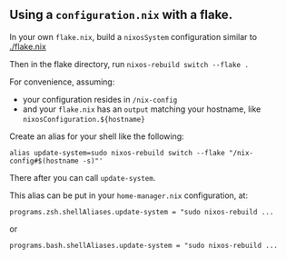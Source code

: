 ## Using a `configuration.nix` with a flake.

In your own `flake.nix`, build a `nixosSystem` configuration similar to [./flake.nix](./flake.nix)

Then in the flake directory, run `nixos-rebuild switch --flake .`

For convenience, assuming:
- your configuration resides in `/nix-config`
- and your `flake.nix` has an `output` matching your hostname, like `nixosConfiguration.${hostname}`

Create an alias for your shell like the following:

`alias update-system=sudo nixos-rebuild switch --flake "/nix-config#$(hostname -s)"'`

There after you can call `update-system`.

This alias can be put in your `home-manager.nix` configuration, at:

`programs.zsh.shellAliases.update-system = "sudo nixos-rebuild ...`

or

`programs.bash.shellAliases.update-system = "sudo nixos-rebuild ...`